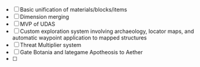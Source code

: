 
- [ ] Basic unification of materials/blocks/items
- [ ] Dimension merging
- [ ] MVP of UDAS
- [ ] Custom exploration system involving archaeology, locator maps, and automatic waypoint application to mapped structures
- [ ] Threat Multiplier system
- [ ] Gate Botania and lategame Apotheosis to Aether
- [ ] 